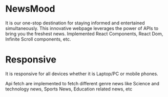 # NewsMood 
It is our one-stop destination for staying informed and entertained simultaneously. This innovative
webpage leverages the power of APIs to bring you the freshest news. Implemented React Components, React Dom,
Infinite Scroll components, etc.

# Responsive 
It is responsive for all devices whether it is Laptop/PC or mobile phones.

Api fetch are implemented to fetch different genre news like Science and technology news, Sports News, Education related news, etc
